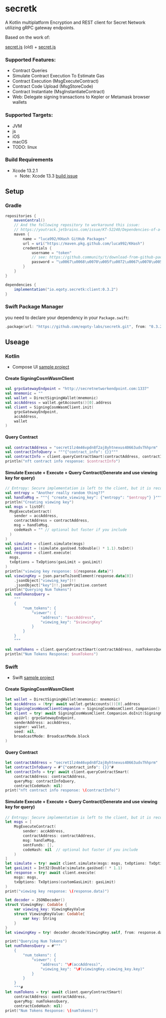 # secretk

A Kotlin multiplatform Encryption and REST client for Secret Network utilizing gRPC gateway endpoints.

Based on the work of:

[secret.js](https://github.com/scrtlabs/SecretNetwork/tree/f01dda32b12e02c6cc2326ea58f8b13bf6e3ff8f/cosmwasm-js/packages/sdk) (old) + [secret.js](https://github.com/scrtlabs/secret.js)

### Supported Features:

* Contract Queries
* Simulate Contract Execution To Estimate Gas
* Contract Execution (MsgExecuteContract)
* Contract Code Upload (MsgStoreCode)
* Contract Instantiate (MsgInstantiateContract)
* Web: Delegate signing transactions to Kepler or Metamask browser wallets

### Supported Targets:

* JVM
* js
* iOS
* macOS
* TODO: linux

### Build Requirements

* Xcode 13.2.1
    * Note: Xcode 13.3 [build issue](https://github.com/leetal/ios-cmake/issues/141)

## Setup

### Gradle

```gradle
repositories {
    mavenCentral()
    // And the following repository to workaround this issue: 
    // https://youtrack.jetbrains.com/issue/KT-52240/Dependencies-of-a-dependency-are-not-resolved
    maven {
        name = "luca992/KHash GitHub Packages"
        url = uri("https://maven.pkg.github.com/luca992/KHash")
        credentials {
            username = "token"
            // see: https://github.community/t/download-from-github-package-registry-without-authentication/14407/44
            password = "\u0067\u0068\u0070\u005f\u0072\u0067\u0070\u0054\u0069\u006c\u004c\u0042\u0038\u006c\u0066\u0057\u0045\u0056\u0031\u0053\u004a\u006d\u0061\u006b\u004a\u004c\u005a\u0063\u0038\u004d\u0074\u0038\u0045\u0066\u0031\u0059\u0053\u0058\u0039\u0055"
        }
    }
}

dependencies {
    implementation("io.eqoty.secretk:client:0.3.2")
}
```

### Swift Package Manager

you need to declare your dependency in your `Package.swift`:

```swift
.package(url: "https://github.com/eqoty-labs/secretk.git", from: "0.3.2"),
```

## Useage

### Kotlin

- Compose UI [sample project](/sample)

#### Create SigningCosmWasmClient

```kotlin
val grpcGatewayEndpoint = "http://secretnetworkendpoint.com:1337"
val mnemonic = ""
val wallet = DirectSigningWallet(mnemonic)
val accAddress = wallet.getAccounts()[0].address
val client = SigningCosmWasmClient.init(
    grpcGatewayEndpoint,
    accAddress,
    wallet
)
```

#### Query Contract

```kotlin
val contractAddress = "secret1lz4m46vpdn8f2aj8yhtnexus40663udv7hhprm"
val contractInfoQuery = """{"contract_info": {}}"""
val contractInfo = client.queryContractSmart(contractAddress, contractInfoQuery)
println("nft contract info response: $contractInfo")
```

#### Simulate Execute + Execute + Query Contract(Generate and use viewing key for query)

```kotlin
// Entropy: Secure implementation is left to the client, but it is recommended to use base-64 encoded random bytes and not predictable inputs.
val entropy = "Another really random thing??"
val handleMsg = """{ "create_viewing_key": {"entropy": "$entropy"} }"""
println("Creating viewing key")
val msgs = listOf(
  MsgExecuteContract(
    sender = accAddress,
    contractAddress = contractAddress,
    msg = handleMsg,
    codeHash = "" // optional but faster if you include
  )
)
val simulate = client.simulate(msgs)
val gasLimit = (simulate.gasUsed.toDouble() * 1.1).toInt()
val response = client.execute(
  msgs,
  txOptions = TxOptions(gasLimit = gasLimit)
)
println("viewing key response: ${response.data}")
val viewingKey = json.parseToJsonElement(response.data[0])
    .jsonObject["viewing_key"]!!
    .jsonObject["key"]!!.jsonPrimitive.content
println("Querying Num Tokens")
val numTokensQuery =
    """
    {
        "num_tokens": {
            "viewer": {
                "address": "$accAddress",
                "viewing_key": "$viewingKey"
            }
        }
    }
    """

val numTokens = client.queryContractSmart(contractAddress, numTokensQuery)
println("Num Tokens Response: $numTokens")
```

### Swift

- Swift [sample project](/sampleSwift)

#### Create SigningCosmWasmClient

```swift
let wallet = DirectSigningWallet(mnemonic: mnemonic)
let accAddress = (try! await wallet.getAccounts())[0].address
let SigningCosmWasmClientCompanion = SigningCosmWasmClient.Companion()
let client = try! await SigningCosmWasmClient.Companion.doInit(SigningCosmWasmClientCompanion)(
    apiUrl: grpcGatewayEndpoint,
    senderAddress: accAddress,
    signer: wallet,
    seed: nil,
    broadcastMode: BroadcastMode.block
)
```

#### Query Contract

```swift
let contractAddress = "secret1lz4m46vpdn8f2aj8yhtnexus40663udv7hhprm"
let contractInfoQuery = #"{"contract_info": {}}"#
let contractInfo = try! await client.queryContractSmart(
    contractAddress: contractAddress,
    queryMsg: contractInfoQuery,
    contractCodeHash: nil)
print("nft contract info response: \(contractInfo)")
```

#### Simulate Execute + Execute + Query Contract(Generate and use viewing key for query)

```swift
// Entropy: Secure implementation is left to the client, but it is recommended to use base-64 encoded random bytes and not predictable inputs.
let msgs = [
    MsgExecuteContract(
        sender: accAddress,
        contractAddress: contractAddress,
        msg: handleMsg,
        sentFunds: [],
        codeHash: nil  // optional but faster if you include
    )
]
let simulate = try! await client.simulate(msgs: msgs, txOptions: TxOptions())
let gasLimit = Int32(Double(simulate.gasUsed)! * 1.1)
let response = try! await client.execute(
    msgs: msgs,
    txOptions: TxOptions(customGasLimit: gasLimit)
)
print("viewing key response: \(response.data)")

let decoder = JSONDecoder()
struct ViewingKey: Codable {
    var viewing_key: ViewingKeyValue
    struct ViewingKeyValue: Codable{
        var key: String
    }
}
let viewingKey = try! decoder.decode(ViewingKey.self, from: response.data[0].data(using: .utf8)!)

print("Querying Num Tokens")
let numTokensQuery = #"""
    {
        "num_tokens": {
            "viewer": {
                "address": "\#(accAddress)",
                "viewing_key": "\#(viewingKey.viewing_key.key)"
            }
        }
    }
    """#
let numTokens = try! await client.queryContractSmart(
    contractAddress: contractAddress,
    queryMsg: numTokensQuery,
    contractCodeHash: nil)
print("Num Tokens Response: \(numTokens)")
```
